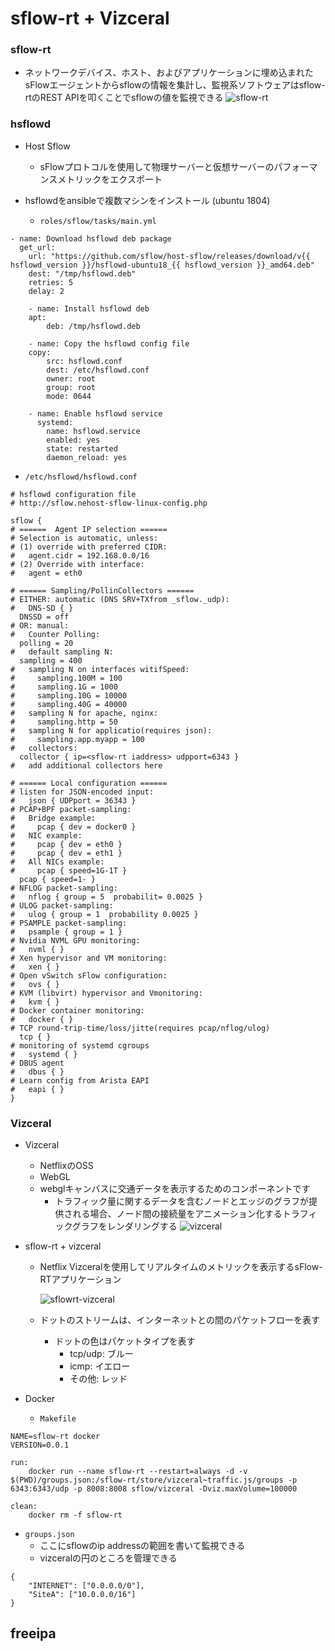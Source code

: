 # sflow-rt + Vizceral
### sflow-rt
* ネットワークデバイス、ホスト、およびアプリケーションに埋め込まれたsFlowエージェントからsflowの情報を集計し、監視系ソフトウェアはsflow-rtのREST APIを叩くことでsflowの値を監視できる
  ![sflow-rt](https://sflow-rt.com/img/rt-ecosystem.png)

### hsflowd
* Host Sflow
  * sFlowプロトコルを使用して物理サーバーと仮想サーバーのパフォーマンスメトリックをエクスポート

* hsflowdをansibleで複数マシンをインストール (ubuntu 1804)
  *  `roles/sflow/tasks/main.yml`

```
- name: Download hsflowd deb package
  get_url:
    url: "https://github.com/sflow/host-sflow/releases/download/v{{ hsflowd_version }}/hsflowd-ubuntu18_{{ hsflowd_version }}_amd64.deb"
    dest: "/tmp/hsflowd.deb"
    retries: 5
    delay: 2

    - name: Install hsflowd deb
    apt:
        deb: /tmp/hsflowd.deb

    - name: Copy the hsflowd config file
    copy:
        src: hsflowd.conf
        dest: /etc/hsflowd.conf
        owner: root
        group: root
        mode: 0644

    - name: Enable hsflowd service
      systemd:
        name: hsflowd.service
        enabled: yes
        state: restarted
        daemon_reload: yes
```

* `/etc/hsflowd/hsflowd.conf`

```
# hsflowd configuration file
# http://sflow.nehost-sflow-linux-config.php

sflow {
# ======  Agent IP selection ======
# Selection is automatic, unless:
# (1) override with preferred CIDR:
#   agent.cidr = 192.168.0.0/16
# (2) Override with interface:
#   agent = eth0

# ====== Sampling/PollinCollectors ======
# EITHER: automatic (DNS SRV+TXfrom _sflow._udp):
#   DNS-SD { }
  DNSSD = off
# OR: manual:
#   Counter Polling:
  polling = 20
#   default sampling N:
  sampling = 400
#   sampling N on interfaces witifSpeed:
#     sampling.100M = 100
#     sampling.1G = 1000
#     sampling.10G = 10000
#     sampling.40G = 40000
#   sampling N for apache, nginx:
#     sampling.http = 50
#   sampling N for applicatio(requires json):
#     sampling.app.myapp = 100
#   collectors:
  collector { ip=<sflow-rt iaddress> udpport=6343 }
#   add additional collectors here

# ====== Local configuration ======
# listen for JSON-encoded input:
#   json { UDPport = 36343 }
# PCAP+BPF packet-sampling:
#   Bridge example:
#     pcap { dev = docker0 }
#   NIC example:
#     pcap { dev = eth0 }
#     pcap { dev = eth1 }
#   All NICs example:
#     pcap { speed=1G-1T }
  pcap { speed=1- }
# NFLOG packet-sampling:
#   nflog { group = 5  probabilit= 0.0025 }
# ULOG packet-sampling:
#   ulog { group = 1  probability 0.0025 }
# PSAMPLE packet-sampling:
#   psample { group = 1 }
# Nvidia NVML GPU monitoring:
#   nvml { }
# Xen hypervisor and VM monitoring:
#   xen { }
# Open vSwitch sFlow configuration:
#   ovs { }
# KVM (libvirt) hypervisor and Vmonitoring:
#   kvm { }
# Docker container monitoring:
#   docker { }
# TCP round-trip-time/loss/jitte(requires pcap/nflog/ulog)
  tcp { }
# monitoring of systemd cgroups
#   systemd { }
# DBUS agent
#   dbus { }
# Learn config from Arista EAPI
#   eapi { }
}
```

### Vizceral
* Vizceral
  * NetflixのOSS
  * WebGL
  * webglキャンバスに交通データを表示するためのコンポーネントです
    * トラフィック量に関するデータを含むノードとエッジのグラフが提供される場合、ノード間の接続量をアニメーション化するトラフィックグラフをレンダリングする
![vizceral](https://github.com/Netflix/vizceral/raw/master/vizceral-example.png) 
  
* sflow-rt + vizceral
  * Netflix Vizceralを使用してリアルタイムのメトリックを表示するsFlow-RTアプリケーション

    ![sflowrt-vizceral](https://sflow-rt.com/img/vizceral-top.png)

  * ドットのストリームは、インターネットとの間のパケットフローを表す
    * ドットの色はパケットタイプを表す
      * tcp/udp: ブルー
      * icmp: イエロー
      * その他: レッド

* Docker
  * `Makefile`
```
NAME=sflow-rt docker
VERSION=0.0.1

run:
    docker run --name sflow-rt --restart=always -d -v $(PWD)/groups.json:/sflow-rt/store/vizceral~traffic.js/groups -p 6343:6343/udp -p 8008:8008 sflow/vizceral -Dviz.maxVolume=100000

clean:
    docker rm -f sflow-rt
```

  * `groups.json`
    * ここにsflowのip addressの範囲を書いて監視できる
    * vizceralの円のところを管理できる
```
{
    "INTERNET": ["0.0.0.0/0"],
    "SiteA": ["10.0.0.0/16"]
}
```
  
## freeipa
